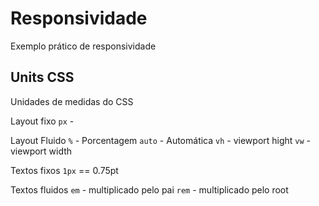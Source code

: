 # Responsividade
Exemplo prático de responsividade

## Units CSS

Unidades de medidas do CSS

Layout fixo
`px` -

Layout Fluido
`%` - Porcentagem
`auto` - Automática
`vh` - viewport hight
`vw` - viewport width

Textos fixos
`1px` == 0.75pt 


Textos fluidos
`em` - multiplicado pelo pai
`rem` - multiplicado pelo root